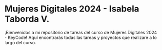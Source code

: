 # Mujeres Digitales 2024 - Isabela Taborda V.
¡Bienvenidos a mi repositorio de tareas del curso de Mujeres Digitales 2024 - KeyCode! Aquí encontrarás todas las tareas y proyectos que realizare a lo largo del curso.
